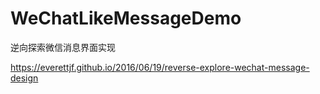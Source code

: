 # WeChatLikeMessageDemo

逆向探索微信消息界面实现

https://everettjf.github.io/2016/06/19/reverse-explore-wechat-message-design